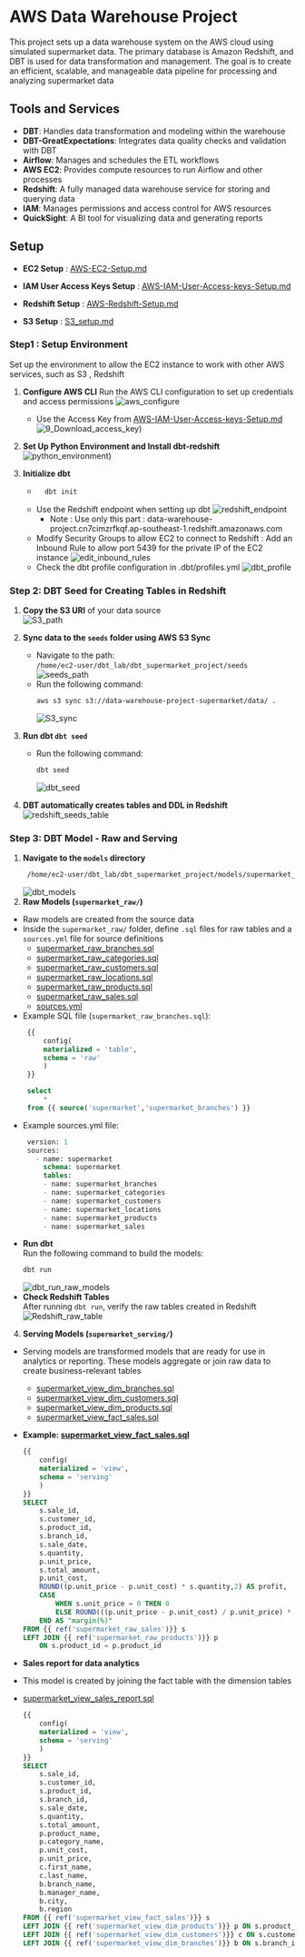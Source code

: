 # AWS Data Warehouse Project

This project sets up a data warehouse system on the AWS cloud using simulated supermarket data. The primary database is Amazon Redshift, and DBT is used for data transformation and management. The goal is to create an efficient, scalable, and manageable data pipeline for processing and analyzing supermarket data

## Tools and Services
- **DBT**: Handles data transformation and modeling within the warehouse
- **DBT-GreatExpectations**: Integrates data quality checks and validation with DBT
- **Airflow**: Manages and schedules the ETL workflows
- **AWS EC2**: Provides compute resources to run Airflow and other processes
- **Redshift**: A fully managed data warehouse service for storing and querying data
- **IAM**: Manages permissions and access control for AWS resources
- **QuickSight**: A BI tool for visualizing data and generating reports

## Setup

- **EC2 Setup** : [AWS-EC2-Setup.md](AWS-EC2-Setup/AWS-EC2-Setup.md)

- **IAM User Access Keys Setup** : [AWS-IAM-User-Access-keys-Setup.md](AWS-IAM-User-Access-keys-Setup/AWS-IAM-User-Access-keys-Setup.md)

- **Redshift Setup** : [AWS-Redshift-Setup.md](AWS-Redshift-Setup/AWS-Redshift-Setup.md)

- **S3 Setup** : [S3_setup.md](import_data_to_s3/S3_setup_images/S3_setup.md)

### Step1 : Setup Environment

Set up the environment to allow the EC2 instance to work with other AWS services, such as S3 , Redshift

1. **Configure AWS CLI**
Run the AWS CLI configuration to set up credentials and access permissions
   ![aws_configure](DBT/EC2_dbt_setup_images/1_aws_configure.png)
    - Use the Access Key from [AWS-IAM-User-Access-keys-Setup.md](AWS-IAM-User-Access-keys-Setup/AWS-IAM-User-Access-keys-Setup.md)
    ![9_Download_access_key)](AWS-IAM-User-Access-keys-Setup/IAM-User-Access-keys-images/9_Download_access_key.png)

2. **Set Up Python Environment and Install dbt-redshift**
    ![python_environment)](AWS-EC2-Setup/EC2-Setup-images/10_Setup_EC2_python_env.png)

3. **Initialize dbt**
    - ```bash 
        dbt init
    - Use the Redshift endpoint when setting up dbt
    ![redshift_endpoint](DBT/EC2_dbt_setup_images/2_redshift_endpoint.png)
        - Note : Use only this part : data-warehouse-project.cn7cimzrfkqf.ap-southeast-1.redshift.amazonaws.com
    - Modify Security Groups to allow EC2 to connect to Redshift : Add an Inbound Rule to allow port 5439 for the private IP of the EC2 instance
    ![edit_inbound_rules](DBT/EC2_dbt_setup_images/3_edit_inbound_rules.png)
    - Check the dbt profile configuration in .dbt/profiles.yml
    ![dbt_profile](DBT/EC2_dbt_setup_images/4_dbt_profile.png)

### Step 2: DBT Seed for Creating Tables in Redshift

1. **Copy the S3 URI** of your data source  
   ![S3_path](DBT/dbt_seed/1_S3_path.png)  

2. **Sync data to the `seeds` folder using AWS S3 Sync**  
   - Navigate to the path:  
     `/home/ec2-user/dbt_lab/dbt_supermarket_project/seeds`  
     ![seeds_path](DBT/dbt_seed/3_seeds_path.png)  
   - Run the following command:  
     ```bash
     aws s3 sync s3://data-warehouse-project-supermarket/data/ .
     ```
     ![S3_sync](DBT/dbt_seed/2_S3_sync.png)

3. **Run dbt `dbt seed`**
   - Run the following command:  
     ```bash
     dbt seed
     ```
     ![dbt_seed](DBT/dbt_seed/5_dbt_seed.png)


3. **DBT automatically creates tables and DDL in Redshift**  
   ![redshift_seeds_table](DBT/dbt_seed/4_redshift_seeds_table.png)

  
### Step 3: DBT Model - Raw and Serving

1. **Navigate to the `models` directory**
    ```bash
     /home/ec2-user/dbt_lab/dbt_supermarket_project/models/supermarket_raw
     ```
     ![dbt_models](DBT/dbt_models/dbt_raw/dbt_raw_images/1_dbt_models.png)
2. **Raw Models (`supermarket_raw/`)**  
 - Raw models are created from the source data  
 - Inside the `supermarket_raw/` folder, define `.sql` files for raw tables and a `sources.yml` file for source definitions
   - [supermarket_raw_branches.sql](DBT/dbt_models/dbt_raw/supermarket_raw_branches.sql)
   - [supermarket_raw_categories.sql](DBT/dbt_models/dbt_raw/supermarket_raw_categories.sql)
   - [supermarket_raw_customers.sql](DBT/dbt_models/dbt_raw/supermarket_raw_customers.sql)
   - [supermarket_raw_locations.sql](DBT/dbt_models/dbt_raw/supermarket_raw_locations.sql)
   - [supermarket_raw_products.sql](DBT/dbt_models/dbt_raw/supermarket_raw_products.sql)
   - [supermarket_raw_sales.sql](DBT/dbt_models/dbt_raw/supermarket_raw_sales.sql)
   - [sources.yml](DBT/dbt_models/dbt_raw/sources.yml)
 - Example SQL file (`supermarket_raw_branches.sql`):  
   ```sql
    {{
        config(
        materialized = 'table',
        schema = 'raw'
        )
    }}

    select
        *
    from {{ source('supermarket','supermarket_branches') }}
    ```
 - Example sources.yml file:
   ```sql
    version: 1
    sources:
      - name: supermarket
        schema: supermarket
        tables:
        - name: supermarket_branches
        - name: supermarket_categories
        - name: supermarket_customers
        - name: supermarket_locations
        - name: supermarket_products
        - name: supermarket_sales
    ```
 - **Run dbt**  
     Run the following command to build the models:  
     ```bash
     dbt run
     ```
     ![dbt_run_raw_models](DBT/dbt_models/dbt_raw/dbt_raw_images/2_dbt_run_raw_models.png)
 - **Check Redshift Tables**  
     After running `dbt run`, verify the raw tables created in Redshift 
     ![Redshift_raw_table](DBT/dbt_models/dbt_raw/dbt_raw_images/3_Redshift_raw_table.png)
4. **Serving Models (`supermarket_serving/`)**
 - Serving models are transformed models that are ready for use in analytics or reporting. These models aggregate or join raw data to create business-relevant tables
   - [supermarket_view_dim_branches.sql](DBT/dbt_models/dbt_serving/supermarket_view_dim_branches.sql)
   - [supermarket_view_dim_customers.sql](DBT/dbt_models/dbt_serving/supermarket_view_dim_customers.sql)
   - [supermarket_view_dim_products.sql](DBT/dbt_models/dbt_serving/supermarket_view_dim_products.sql)
   - [supermarket_view_fact_sales.sql](DBT/dbt_models/dbt_serving/supermarket_view_fact_sales.sql)

 - **Example: [supermarket_view_fact_sales.sql](DBT/dbt_models/dbt_serving/supermarket_view_fact_sales.sql)**
    ```sql
    {{
        config(
        materialized = 'view',
        schema = 'serving'
        )
    }}
    SELECT
        s.sale_id,
        s.customer_id,
        s.product_id,
        s.branch_id,
        s.sale_date,
        s.quantity,
        p.unit_price,
        s.total_amount,
        p.unit_cost,
        ROUND((p.unit_price - p.unit_cost) * s.quantity,2) AS profit,
        CASE 
            WHEN s.unit_price = 0 THEN 0
            ELSE ROUND(((p.unit_price - p.unit_cost) / p.unit_price) * 100, 2)
        END AS "margin(%)"
    FROM {{ ref('supermarket_raw_sales')}} s
    LEFT JOIN {{ ref('supermarket_raw_products')}} p 
        ON s.product_id = p.product_id
     ```
 - **Sales report for data analytics**  
 - This model is created by joining the fact table with the dimension tables
 - [supermarket_view_sales_report.sql](DBT/dbt_models/dbt_serving/supermarket_view_sales_report.sql)
    ```sql
    {{
        config(
        materialized = 'view',
        schema = 'serving'
        )
    }}
    SELECT
        s.sale_id,
        s.customer_id,
        s.product_id,
        s.branch_id,
        s.sale_date,
        s.quantity,
        s.total_amount,
        p.product_name,
        p.category_name,
        p.unit_cost,
        p.unit_price,
        c.first_name,
        c.last_name,
        b.branch_name,
        b.manager_name,
        b.city,
        b.region
    FROM {{ ref('supermarket_view_fact_sales')}} s
    LEFT JOIN {{ ref('supermarket_view_dim_products')}} p ON s.product_id = p.product_id
    LEFT JOIN {{ ref('supermarket_view_dim_customers')}} c ON s.customer_id = c.customer_id
    LEFT JOIN {{ ref('supermarket_view_dim_branches')}} b ON s.branch_id = b.branch_id
     ```












    



